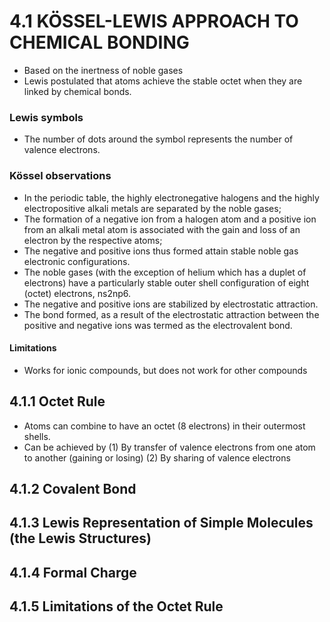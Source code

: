 # 4.1 KÖSSEL-LEWIS APPROACH TO CHEMICAL BONDING
* Based on the inertness of noble gases
* Lewis postulated that atoms achieve the stable octet when they are linked by chemical bonds.
### Lewis symbols
* The number of dots around the symbol represents the number of valence electrons. 
### Kössel observations
* In the periodic table, the highly electronegative halogens and the highly electropositive alkali metals are separated by the noble gases;
* The formation of a negative ion from a halogen atom and a positive ion from an alkali metal atom is associated with the gain and loss of an electron by the respective atoms;
* The negative and positive ions thus formed attain stable noble gas electronic configurations. 
* The noble gases (with the exception of helium which has a duplet of electrons) have a particularly stable outer shell configuration of eight (octet) electrons, ns2np6.
* The negative and positive ions are stabilized by electrostatic attraction.
* The bond formed, as a result of the electrostatic attraction between the positive and negative ions was termed as the electrovalent bond. 
#### Limitations
* Works for ionic compounds, but does not work for other compounds

## 4.1.1 Octet Rule
* Atoms can combine to have an octet (8 electrons) in their outermost shells. 
* Can be achieved by (1) By transfer of valence electrons from one atom to another (gaining or losing) (2) By sharing of valence electrons
## 4.1.2 Covalent Bond
## 4.1.3 Lewis Representation of Simple Molecules (the Lewis Structures)
## 4.1.4 Formal Charge
## 4.1.5 Limitations of the Octet Rule
